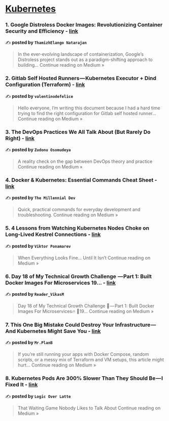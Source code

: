 
<h1><a href=https://medium.com/tag/kubernetes/recommended target="_blank" rel="noopener noreferrer">Kubernetes</a></h1>
<h3>1. Google Distroless Docker Images: Revolutionizing Container Security and Efficiency - <a href="https://thamizhelango.medium.com/google-distroless-docker-images-revolutionizing-container-security-and-efficiency-b255ad078716?source=rss------kubernetes-5" target="_blank" rel="noopener noreferrer">link</a></h3>

✍️ **posted by `ThamizhElango Natarajan`**

<blockquote>In the ever-evolving landscape of containerization, Google’s Distroless project stands out as a paradigm-shifting approach to building…
Continue reading on Medium »</blockquote>

<h3>2. Gitlab Self Hosted Runners — Kubernetes Executor + Dind Configuration (Terraform) - <a href="https://medium.com/@valentinodefelice/gitlab-self-hosted-runners-kubernetes-executor-dind-configuration-terraform-f6801eb907ef?source=rss------kubernetes-5" target="_blank" rel="noopener noreferrer">link</a></h3>

✍️ **posted by `valentinodefelice`**

<blockquote>Hello everyone, I’m writing this document because I had a hard time trying to find the right configuration for Gitlab self hosted runner…
Continue reading on Medium »</blockquote>

<h3>3. The DevOps Practices We All Talk About (But Rarely Do Right) - <a href="https://medium.com/@osomudeyazudonu/the-devops-practices-we-all-talk-about-but-rarely-do-right-e699a65902c6?source=rss------kubernetes-5" target="_blank" rel="noopener noreferrer">link</a></h3>

✍️ **posted by `Zudonu Osomudeya`**

<blockquote>A reality check on the gap between DevOps theory and practice
Continue reading on Medium »</blockquote>

<h3>4. Docker & Kubernetes: Essential Commands Cheat Sheet - <a href="https://medium.com/@millennialdev/docker-kubernetes-essential-commands-cheat-sheet-a24c2f573567?source=rss------kubernetes-5" target="_blank" rel="noopener noreferrer">link</a></h3>

✍️ **posted by `The Millennial Dev`**

<blockquote>Quick, practical commands for everyday development and troubleshooting.
Continue reading on Medium »</blockquote>

<h3>5. 4 Lessons from Watching Kubernetes Nodes Choke on Long-Lived Kestrel Connections - <a href="https://medium.com/@vikpoca/4-lessons-from-watching-kubernetes-nodes-choke-on-long-lived-kestrel-connections-890ad11bc988?source=rss------kubernetes-5" target="_blank" rel="noopener noreferrer">link</a></h3>

✍️ **posted by `Viktor Ponamarev`**

<blockquote>When Everything Looks Fine… Until It Isn’t
Continue reading on Medium »</blockquote>

<h3>6. Day 18 of My Technical Growth Challenge  — Part 1: Built Docker Images For Microservices 19… - <a href="https://medium.com/@Reader_VikasM/day-18-of-my-technical-growth-challenge-part-1-built-docker-images-for-microservices-19-a71deaa0dfb5?source=rss------kubernetes-5" target="_blank" rel="noopener noreferrer">link</a></h3>

✍️ **posted by `Reader_VikasM`**

<blockquote>Day 18 of My Technical Growth Challenge 🚀 — Part 1: Built Docker Images For Microservices🔥 📅19…
Continue reading on Medium »</blockquote>

<h3>7. This One Big Mistake Could Destroy Your Infrastructure — And Kubernetes Might Save You - <a href="https://medium.com/@PlanB./this-one-big-mistake-could-destroy-your-infrastructure-and-kubernetes-might-save-you-5f51c2180944?source=rss------kubernetes-5" target="_blank" rel="noopener noreferrer">link</a></h3>

✍️ **posted by `Mr.PlanB`**

<blockquote>If you’re still running your apps with Docker Compose, random scripts, or a messy mix of Terraform and VM setups, this article might hurt…
Continue reading on Medium »</blockquote>

<h3>8. Kubernetes Pods Are 300% Slower Than They Should Be — I Fixed It - <a href="https://medium.com/@logicoverlatte/kubernetes-pods-are-300-slower-than-they-should-be-i-fixed-it-4ce23905558f?source=rss------kubernetes-5" target="_blank" rel="noopener noreferrer">link</a></h3>

✍️ **posted by `Logic Over Latte`**

<blockquote>That Waiting Game Nobody Likes to Talk About
Continue reading on Medium »</blockquote>

